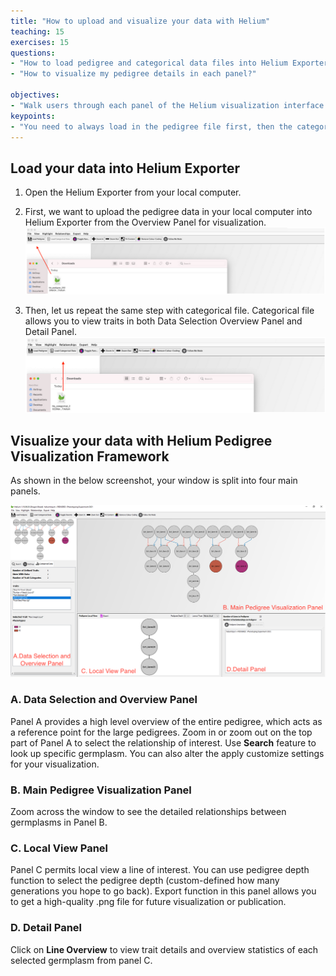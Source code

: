 ```yaml
---
title: "How to upload and visualize your data with Helium"
teaching: 15
exercises: 15
questions:
- "How to load pedigree and categorical data files into Helium Exporter?"
- "How to visualize my pedigree details in each panel?"

objectives:
- "Walk users through each panel of the Helium visualization interface."
keypoints:
- "You need to always load in the pedigree file first, then the categorical file to overlay the information." 
---
```


## Load your data into Helium Exporter

1. Open the Helium Exporter from your local computer. 

2. First, we want to upload the pedigree data in your local computer into Helium Exporter from the Overview Panel for visualization.
![Screenshot of main code listing](../fig/helium-exporter-5.png)

3. Then, let us repeat the same step with categorical file. Categorical file allows you to view traits in both Data Selection Overview Panel and Detail Panel. 
![Screenshot of main code listing](../fig/helium-exporter-6.png)


## Visualize your data with Helium Pedigree Visualization Framework

As shown in the below screenshot, your window is split into four main panels.

![Screenshot of main code listing](../fig/helium-exporter-7.png)


### A. Data Selection and Overview Panel

Panel A provides a high level overview of the entire pedigree, which acts as a reference point for the large pedigrees. Zoom in or zoom out on the top part of Panel A to select the relationship of interest. Use **Search** feature to look up specific germplasm. You can also alter the apply customize settings for your visualization.

### B. Main Pedigree Visualization Panel

Zoom across the window to see the detailed relationships between germplasms in Panel B. 


### C. Local View Panel 

Panel C permits local view a line of interest. You can use pedigree depth function to select the pedigree depth (custom-defined how many generations you hope to go back). Export function in this panel allows you to get a high-quality .png file for future visualization or publication. 

### D. Detail Panel

Click on **Line Overview** to view trait details and overview statistics of each selected germplasm from panel C.
